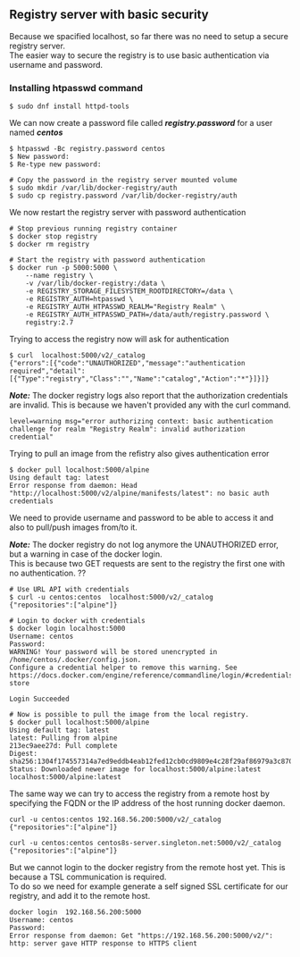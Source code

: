 ## Registry server with basic security

Because we spacified localhost, so far there was no need to setup a secure registry server.  
The easier way to secure the registry is to use basic authentication via username and password.

### Installing htpasswd command
```
$ sudo dnf install httpd-tools

```
We can now create a password file called ***registry.password*** for a user named ***centos***

```
$ htpasswd -Bc registry.password centos
$ New password:
$ Re-type new password:

# Copy the password in the registry server mounted volume
$ sudo mkdir /var/lib/docker-registry/auth
$ sudo cp registry.password /var/lib/docker-registry/auth
```

We now restart the registry server with password authentication

```
# Stop previous running registry container
$ docker stop registry
$ docker rm registry

# Start the registry with password authentication
$ docker run -p 5000:5000 \
    --name registry \
    -v /var/lib/docker-registry:/data \
    -e REGISTRY_STORAGE_FILESYSTEM_ROOTDIRECTORY=/data \
    -e REGISTRY_AUTH=htpasswd \
    -e REGISTRY_AUTH_HTPASSWD_REALM="Registry Realm" \
    -e REGISTRY_AUTH_HTPASSWD_PATH=/data/auth/registry.password \
    registry:2.7
```

Trying to access the registry now will ask for authentication

```
$ curl  localhost:5000/v2/_catalog
{"errors":[{"code":"UNAUTHORIZED","message":"authentication required","detail":[{"Type":"registry","Class":"","Name":"catalog","Action":"*"}]}]}
```

***Note:*** The docker registry logs also report that the authorization credentials are invalid. This is because we haven't provided any with the curl command.

```
level=warning msg="error authorizing context: basic authentication challenge for realm "Registry Realm": invalid authorization credential"
```

Trying to pull an image from the refistry also gives authentication error

```
$ docker pull localhost:5000/alpine
Using default tag: latest
Error response from daemon: Head "http://localhost:5000/v2/alpine/manifests/latest": no basic auth credentials
```

We need to provide username and password to be able to access it and also to pull/push images from/to it.

***Note:*** The docker registry do not log anymore the UNAUTHORIZED error, but a warning in case of the docker login.   
This is because two GET requests are sent to the registry the first one with no authentication. ??

```
# Use URL API with credentials
$ curl -u centos:centos  localhost:5000/v2/_catalog
{"repositories":["alpine"]}

# Login to docker with credentials
$ docker login localhost:5000
Username: centos
Password:
WARNING! Your password will be stored unencrypted in /home/centos/.docker/config.json.
Configure a credential helper to remove this warning. See
https://docs.docker.com/engine/reference/commandline/login/#credentials-store

Login Succeeded

# Now is possible to pull the image from the local registry.
$ docker pull localhost:5000/alpine
Using default tag: latest
latest: Pulling from alpine
213ec9aee27d: Pull complete
Digest: sha256:1304f174557314a7ed9eddb4eab12fed12cb0cd9809e4c28f29af86979a3c870
Status: Downloaded newer image for localhost:5000/alpine:latest
localhost:5000/alpine:latest
```

The same way we can try to access the registry from a remote host by specifying the FQDN or the IP address of the host running docker daemon.

```
curl -u centos:centos 192.168.56.200:5000/v2/_catalog
{"repositories":["alpine"]}

curl -u centos:centos centos8s-server.singleton.net:5000/v2/_catalog
{"repositories":["alpine"]}
```

But we cannot login to the docker registry from the remote host yet. This is because a TSL communication is required.  
To do so we need for example generate a self signed SSL certificate for our registry, and add it to the remote host.

```
docker login  192.168.56.200:5000
Username: centos
Password:
Error response from daemon: Get "https://192.168.56.200:5000/v2/": http: server gave HTTP response to HTTPS client
